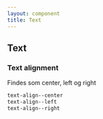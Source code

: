 ```yaml
---
layout: component
title: Text
---
```


## Text

### Text alignment

Findes som center, left og right

```css
text-align--center
text-align--left
text-align--right
```
